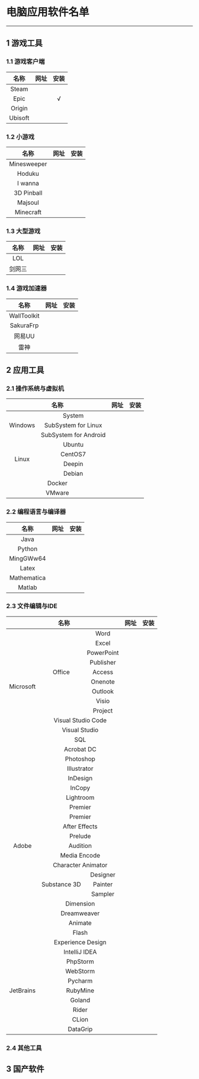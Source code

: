 # 电脑应用软件名单

---

## 1 游戏工具

### 1.1 游戏客户端

|名称|网址|安装|
|:-:|:-:|:-:|
|Steam|||
|Epic||√|
|Origin|||
|Ubisoft|||

### 1.2 小游戏

|名称|网址|安装|
|:-:|:-:|:-:|
|Minesweeper|||
|Hoduku|||
|I wanna|||
|3D Pinball|||
|Majsoul|||
|Minecraft|||

### 1.3 大型游戏

|名称|网址|安装|
|:-:|:-:|:-:|
|LOL|||
|剑网三|||

### 1.4 游戏加速器

|名称|网址|安装|
|:-:|:-:|:-:|
|WallToolkit|||
|SakuraFrp|||
|网易UU|||
|雷神|||

## 2 应用工具

### 2.1 操作系统与虚拟机

<table>
    <thead>
        <tr>
            <th colspan="2">名称</th>
            <th>网址</th>
            <th>安装</th>
        </tr>
    </thead>
    <tbody align="center">
        <tr>
            <td rowspan="3">Windows</td>
            <td>System</td>
            <td></td>
            <td></td>
        </tr>
        <tr>
            <td>SubSystem for Linux</td>
            <td></td>
            <td></td>
        </tr>
        <tr>
            <td>SubSystem for Android</td>
            <td></td>
            <td></td>
        </tr>
        <tr>
            <td rowspan="4">Linux</td>
            <td>Ubuntu</td>
            <td></td>
            <td></td>
        </tr>
        <tr>
            <td>CentOS7</td>
            <td></td>
            <td></td>
        </tr>
        <tr>
            <td>Deepin</td>
            <td></td>
            <td></td>
        </tr>
        <tr>
            <td>Debian</td>
            <td></td>
            <td></td>
        </tr>
        <tr>
            <td colspan="2">Docker</td>
            <td></td>
            <td></td>
        </tr>
        <tr>
            <td colspan="2">VMware</td>
            <td></td>
            <td></td>
        </tr>
    </tbody>
</table>

### 2.2 编程语言与编译器

|名称|网址|安装|
|:-:|:-:|:-:|
|Java|||
|Python|||
|MingGWw64|||
|Latex|||
|Mathematica|||
|Matlab|||

### 2.3 文件编辑与IDE

<table>
    <thead>
        <tr>
            <th colspan="3">名称</th>
            <th>网址</th>
            <th>安装</th>
        </tr>
    </thead>
    <tbody align="center">
        <tr>
            <td rowspan="12">Microsoft</td>
            <td rowspan="9">Office</td>
            <td>Word</td>
            <td></td>
            <td></td>
        </tr>
        <tr>
            <td>Excel</td>
            <td></td>
            <td></td>
        </tr>
        <tr>
            <td>PowerPoint</td>
            <td></td>
            <td></td>
        </tr>
        <tr>
            <td>Publisher</td>
            <td></td>
            <td></td>
        </tr>
        <tr>
            <td>Access</td>
            <td></td>
            <td></td>
        </tr>
        <tr>
            <td>Onenote</td>
            <td></td>
            <td></td>
        </tr>
        <tr>
            <td>Outlook</td>
            <td></td>
            <td></td>
        </tr>
        <tr>
            <td>Visio</td>
            <td></td>
            <td></td>
        </tr>
        <tr>
            <td>Project</td>
            <td></td>
            <td></td>
        </tr>
        <tr>
            <td colspan="2">Visual Studio Code</td>
            <td></td>
            <td></td>
        </tr>
        <tr>
            <td colspan="2">Visual Studio</td>
            <td></td>
            <td></td>
        </tr>
        <tr>
            <td colspan="2">SQL</td>
            <td></td>
            <td></td>
        </tr>
        <tr>
            <td rowspan="21">Adobe</td>
            <td colspan="2">Acrobat DC</td>
            <td></td>
            <td></td>
        </tr>
        <tr>
            <td colspan="2">Photoshop</td>
            <td></td>
            <td></td>
        </tr>
        <tr>
            <td colspan="2">Illustrator</td>
            <td></td>
            <td></td>
        </tr>
        <tr>
            <td colspan="2">InDesign</td>
            <td></td>
            <td></td>
        </tr>
        <tr>
            <td colspan="2">InCopy</td>
            <td></td>
            <td></td>
        </tr>
        <tr>
            <td colspan="2">Lightroom</td>
            <td></td>
            <td></td>
        </tr>
        <tr>
            <td colspan="2">Premier</td>
            <td></td>
            <td></td>
        </tr>
        <tr>
            <td colspan="2">Premier</td>
            <td></td>
            <td></td>
        </tr>
        <tr>
            <td colspan="2">After Effects</td>
            <td></td>
            <td></td>
        </tr>
        <tr>
            <td colspan="2">Prelude</td>
            <td></td>
            <td></td>
        </tr>
        <tr>
            <td colspan="2">Audition</td>
            <td></td>
            <td></td>
        </tr>
        <tr>
            <td colspan="2">Media Encode</td>
            <td></td>
            <td></td>
        </tr>
        <tr>
            <td colspan="2">Character Animator</td>
            <td></td>
            <td></td>
        </tr>
        <tr>
            <td rowspan="3">Substance 3D</td>
            <td>Designer</td>
            <td></td>
            <td></td>
        </tr>
        <tr>
            <td>Painter</td>
            <td></td>
            <td></td>
        </tr>
        <tr>
            <td>Sampler</td>
            <td></td>
            <td></td>
        </tr>
        <tr>
            <td colspan="2">Dimension</td>
            <td></td>
            <td></td>
        </tr>
        <tr>
            <td colspan="2">Dreamweaver</td>
            <td></td>
            <td></td>
        </tr>
        <tr>
            <td colspan="2">Animate</td>
            <td></td>
            <td></td>
        </tr>
        <tr>
            <td colspan="2">Flash</td>
            <td></td>
            <td></td>
        </tr>
        <tr>
            <td colspan="2">Experience Design</td>
            <td></td>
            <td></td>
        </tr>
        <tr>
            <td rowspan="9">JetBrains</td>
            <td colspan="2">IntelliJ IDEA</td>
            <td></td>
            <td></td>
        </tr>
        <tr>
            <td colspan="2">PhpStorm</td>
            <td></td>
            <td></td>
        </tr>
        <tr>
            <td colspan="2">WebStorm</td>
            <td></td>
            <td></td>
        </tr>
        <tr>
            <td colspan="2">Pycharm</td>
            <td></td>
            <td></td>
        </tr>
        <tr>
            <td colspan="2">RubyMine</td>
            <td></td>
            <td></td>
        </tr>
        <tr>
            <td colspan="2">Goland</td>
            <td></td>
            <td></td>
        </tr>
        <tr>
            <td colspan="2">Rider</td>
            <td></td>
            <td></td>
        </tr>
        <tr>
            <td colspan="2">CLion</td>
            <td></td>
            <td></td>
        </tr>
        <tr>
            <td colspan="2">DataGrip</td>
            <td></td>
            <td></td>
        </tr>
    </tbody>
</table>

### 2.4 其他工具



## 3 国产软件

